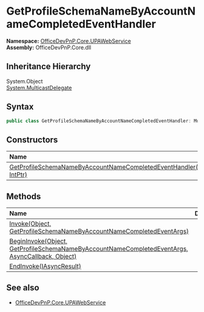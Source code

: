 # GetProfileSchemaNameByAccountNameCompletedEventHandler
  

**Namespace:** [OfficeDevPnP.Core.UPAWebService](OfficeDevPnP.Core.UPAWebService.md)  
**Assembly:** OfficeDevPnP.Core.dll  
## Inheritance Hierarchy
System.Object  
    [System.MulticastDelegate](System.MulticastDelegate.md)
## Syntax
```C#
public class GetProfileSchemaNameByAccountNameCompletedEventHandler: MulticastDelegate
```
## Constructors
|**Name**|**Description**|
|:-----|:-----|
| [GetProfileSchemaNameByAccountNameCompletedEventHandler(Object, IntPtr)](OfficeDevPnP.Core.UPAWebService.GetProfileSchemaNameByAccountNameCompletedEventHandler.ctor1.md) | 
## Methods
|**Name**|**Description**|
|:-----|:-----|
| [Invoke(Object, GetProfileSchemaNameByAccountNameCompletedEventArgs)](OfficeDevPnP.Core.UPAWebService.GetProfileSchemaNameByAccountNameCompletedEventHandler.94706d63.md) | 
| [BeginInvoke(Object, GetProfileSchemaNameByAccountNameCompletedEventArgs, AsyncCallback, Object)](OfficeDevPnP.Core.UPAWebService.GetProfileSchemaNameByAccountNameCompletedEventHandler.945a2911.md) | 
| [EndInvoke(IAsyncResult)](OfficeDevPnP.Core.UPAWebService.GetProfileSchemaNameByAccountNameCompletedEventHandler.c9867657.md) | 
## See also
- [OfficeDevPnP.Core.UPAWebService](OfficeDevPnP.Core.UPAWebService.md)
